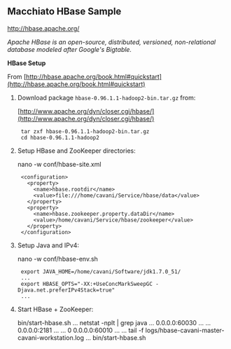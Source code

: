 Macchiato HBase Sample
----------------------

http://hbase.apache.org/

*Apache HBase is an open-source, distributed, versioned, non-relational database modeled after Google's Bigtable.*

**HBase Setup**

From [http://hbase.apache.org/book.html#quickstart](http://hbase.apache.org/book.html#quickstart)

1. Download package `hbase-0.96.1.1-hadoop2-bin.tar.gz` from:

    [http://www.apache.org/dyn/closer.cgi/hbase/](http://www.apache.org/dyn/closer.cgi/hbase/)
    
        tar zxf hbase-0.96.1.1-hadoop2-bin.tar.gz
        cd hbase-0.96.1.1-hadoop2

2. Setup HBase and ZooKeeper directories:

    nano -w conf/hbase-site.xml
    
        <configuration>
          <property>
            <name>hbase.rootdir</name>
            <value>file:///home/cavani/Service/hbase/data</value>
          </property>
          <property>
            <name>hbase.zookeeper.property.dataDir</name>
            <value>/home/cavani/Service/hbase/zookeeper</value>
          </property>
        </configuration>

3. Setup Java and IPv4:

    nano -w conf/hbase-env.sh

        export JAVA_HOME=/home/cavani/Software/jdk1.7.0_51/
        ...
        export HBASE_OPTS="-XX:+UseConcMarkSweepGC -Djava.net.preferIPv4Stack=true"
        ...

4. Start HBase + ZooKeeper:

    bin/start-hbase.sh
    ...
    netstat -nplt | grep java
    ... 0.0.0.0:60030 ...
    ... 0.0.0.0:2181 ...
    ... 0 0.0.0.0:60010 ...
    ...
    tail -f logs/hbase-cavani-master-cavani-workstation.log
    ...
    bin/start-hbase.sh
    
